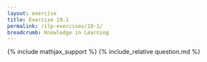 ```yaml
---
layout: exercise
title: Exercise 19.1
permalink: /ilp-exercises/19-1/
breadcrumb: Knowledge in Learning
---
```


{% include mathjax_support %}
{% include_relative question.md %}
